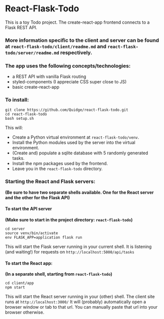 # React-Flask-Todo

This is a toy Todo project. The create-react-app frontend connects to a Flask REST API.

### More information specific to the client and server can be found at `react-flask-todo/client/readme.md` and `react-flask-todo/server/readme.md` respectively.

### The app uses the following concepts/technologies:
- a REST API with vanilla Flask routing
- styled-components (I appreciate CSS super close to JS)
- basic create-react-app


### To install:
```shell
git clone https://github.com/Quidge/react-flask-todo.git
cd react-flask-todo
bash setup.sh
```
This will:
- Create a Python virtual environment at `react-flask-todo/venv`.
- Install the Python modules used by the server into the virtual environment.
- (Create and) populate a sqlite database with 5 randomly generated tasks.
- Install the npm packages used by the frontend.
- Leave you in the `react-flask-todo` directory.

### Starting the React and Flask servers:
**(Be sure to have two separate shells available. One for the React server and the other for the Flask API)**

#### To start the API server
**(Make sure to start in the project directory: `react-flask-todo`)**
```shell
cd server
source venv/bin/activate
env FLASK_APP=application flask run
```
This will start the Flask server running in your current shell. It is listening (and waiting!) for requests on `http://localhost:5000/api/tasks`

#### To start the React app:
**(In a separate shell, starting from `react-flask-todo`)**
```shell
cd client/app
npm start
```
This will start the React server running in your (other) shell. The client site runs at `http://localhost:3000/` It will (probably) automatically open a browser window or tab to that url. You can manually paste that url into your browser otherwise.


